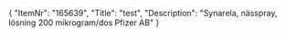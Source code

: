 {
  "ItemNr": "165639",
  "Title": "test",
  "Description": "Synarela, nässpray, lösning 200 mikrogram/dos Pfizer AB"
}